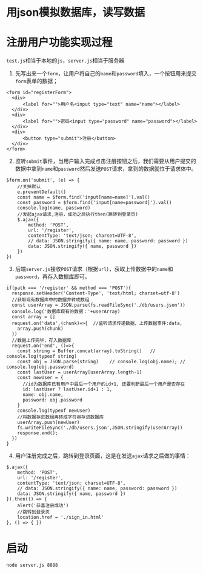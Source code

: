 # 用json模拟数据库，读写数据

# 注册用户功能实现过程
```test.js```相当于本地的```js```，```server.js```相当于服务器
 1. 先写出来一个```form```，让用户将自己的```name```和```password```填入，一个按钮用来提交```form```表单的数据；
```
<form id="registerForm">
  <div>
      <label for="">用户名<input type="text" name="name"></label>
  </div>
  <div>
      <label for="">密码<input type="password" name="password"></label>
  </div>
  <div>
      <button type="submit">注册</button>
  </div>
</form>
```
2. 监听```submit```事件，当用户输入完成点击注册按钮之后，我们需要从用户提交的数据中拿到```name```和```password```然后发送```POST```请求，拿到的数据就位于请求体中。
```
$form.on('submit', (e) => {
    //关掉默认
    e.preventDefault()
    const name = $form.find('input[name=name]').val()
    const password = $form.find('input[name=password]').val()
    console.log(name, password)
    //发起ajax请求,注册，成功之后执行then(跳转到登录页)
    $.ajax({
        method: 'POST',
        url: '/register',
        contentType: 'text/json; charset=UTF-8',
        // data: JSON.stringify({ name: name, password: password })
        data: JSON.stringify({ name, password })
    })
})
```
3. 后端```server.js```接收```POST```请求（根据```url```），获取上传数据中的```name```和```password```，再存入数据库即可。
```
if(path === '/register' && method === 'POST'){
  response.setHeader('Content-Type', 'text/html; charset=utf-8')
  //获取现有数据库中的数据并转成数组
  const userArray = JSON.parse(fs.readFileSync('./db/users.json'))
  console.log('数据库现有的数据：'+userArray)
  const array = []
  request.on('data',(chunk)=>{  //监听请求传递数据，上传数据事件:data,
    array.push(chunk)
  })
  //数据上传完毕，存入数据库
  request.on('end', ()=>{
    const string = Buffer.concat(array).toString()   // console.log(typeof string)
    const obj = JSON.parse(string)    // console.log(obj.name); // console.log(obj.password)
    const lastUser = userArray[userArray.length-1]
    const newUser = {
      //id为数据库已有用户中最后一个用户的id+1, 还要判断最后一个用户是否存在
      id: lastUser ? lastUser.id+1 : 1,
      name: obj.name,
      password: obj.password
    }
    console.log(typeof newUser)
    //将数据存进数组再转成字符串存进数据库
    userArray.push(newUser)
    fs.writeFileSync('./db/users.json',JSON.stringify(userArray))
    response.end();
  })    
}
```
4. 用户注册完成之后，跳转到登录页面，这是在发送```ajax```请求之后做的事情：
```
$.ajax({
    method: 'POST',
    url: '/register',
    contentType: 'text/json; charset=UTF-8',
    // data: JSON.stringify({ name: name, password: password })
    data: JSON.stringify({ name, password })
}).then(() => {
    alert('恭喜注册成功')
    //跳转到登录页
    location.href = './sign_in.html'
}, () => { })
```



# 启动
```
node server.js 8888
```
